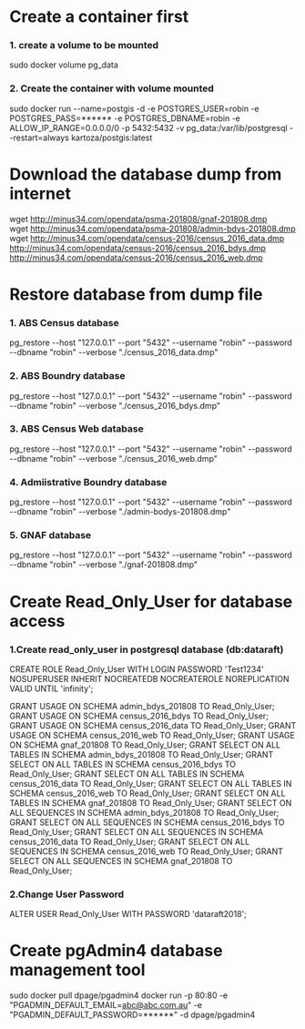 # Create a container first
### 1. create a volume to be mounted
sudo docker volume pg_data
### 2. Create the container with volume mounted
sudo docker run --name=postgis -d -e POSTGRES_USER=robin -e POSTGRES_PASS=****** -e POSTGRES_DBNAME=robin -e ALLOW_IP_RANGE=0.0.0.0/0 -p 5432:5432 -v pg_data:/var/lib/postgresql --restart=always kartoza/postgis:latest

# Download the database dump from internet
wget http://minus34.com/opendata/psma-201808/gnaf-201808.dmp  
wget http://minus34.com/opendata/psma-201808/admin-bdys-201808.dmp  
wget http://minus34.com/opendata/census-2016/census_2016_data.dmp  
http://minus34.com/opendata/census-2016/census_2016_bdys.dmp  
http://minus34.com/opendata/census-2016/census_2016_web.dmp  

# Restore database from dump file
### 1. ABS Census database
pg_restore --host "127.0.0.1" --port "5432" --username "robin" --password --dbname "robin" --verbose "./census_2016_data.dmp"
### 2. ABS Boundry database
pg_restore --host "127.0.0.1" --port "5432" --username "robin" --password --dbname "robin" --verbose "./census_2016_bdys.dmp"
### 3. ABS Census Web database
pg_restore --host "127.0.0.1" --port "5432" --username "robin" --password --dbname "robin" --verbose "./census_2016_web.dmp" 
### 4. Admiistrative Boundry database
pg_restore --host "127.0.0.1" --port "5432" --username "robin" --password --dbname "robin" --verbose "./admin-bodys-201808.dmp"
### 5. GNAF database
pg_restore --host "127.0.0.1" --port "5432" --username "robin" --password --dbname "robin" --verbose "./gnaf-201808.dmp"

# Create Read_Only_User for database access
### 1.Create read_only_user in postgresql database (db:dataraft)
CREATE ROLE Read_Only_User WITH LOGIN PASSWORD 'Test1234' 
NOSUPERUSER INHERIT NOCREATEDB NOCREATEROLE NOREPLICATION VALID UNTIL 'infinity';

GRANT USAGE ON SCHEMA admin_bdys_201808 TO Read_Only_User;
GRANT USAGE ON SCHEMA census_2016_bdys TO Read_Only_User;
GRANT USAGE ON SCHEMA census_2016_data TO Read_Only_User;
GRANT USAGE ON SCHEMA census_2016_web TO Read_Only_User;
GRANT USAGE ON SCHEMA gnaf_201808 TO Read_Only_User;
GRANT SELECT ON ALL TABLES IN SCHEMA admin_bdys_201808 TO Read_Only_User;
GRANT SELECT ON ALL TABLES IN SCHEMA census_2016_bdys TO Read_Only_User;
GRANT SELECT ON ALL TABLES IN SCHEMA census_2016_data TO Read_Only_User;
GRANT SELECT ON ALL TABLES IN SCHEMA census_2016_web TO Read_Only_User;
GRANT SELECT ON ALL TABLES IN SCHEMA gnaf_201808 TO Read_Only_User;
GRANT SELECT ON ALL SEQUENCES IN SCHEMA admin_bdys_201808 TO Read_Only_User;
GRANT SELECT ON ALL SEQUENCES IN SCHEMA census_2016_bdys TO Read_Only_User;
GRANT SELECT ON ALL SEQUENCES IN SCHEMA census_2016_data TO Read_Only_User;
GRANT SELECT ON ALL SEQUENCES IN SCHEMA census_2016_web TO Read_Only_User;
GRANT SELECT ON ALL SEQUENCES IN SCHEMA gnaf_201808 TO Read_Only_User;

### 2.Change User Password
ALTER USER Read_Only_User WITH PASSWORD 'dataraft2018';

# Create pgAdmin4 database management tool
sudo docker pull dpage/pgadmin4
docker run -p 80:80 -e "PGADMIN_DEFAULT_EMAIL=abc@abc.com.au" -e "PGADMIN_DEFAULT_PASSWORD=******" -d dpage/pgadmin4

